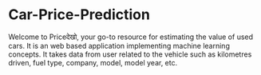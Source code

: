 # Car-Price-Prediction
 Welcome to Priceदेखो, your go-to resource for estimating the value of used cars. It is an web based application implementing machine learning concepts. It takes data from user related to the vehicle such as kilometres driven, fuel type, company, model, model year, etc. 
